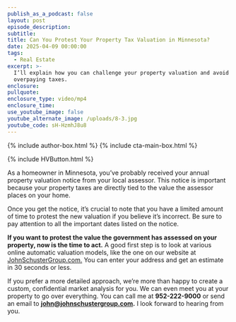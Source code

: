 ```yaml
---
publish_as_a_podcast: false
layout: post
episode_description:
subtitle:
title: Can You Protest Your Property Tax Valuation in Minnesota?
date: 2025-04-09 00:00:00
tags:
  - Real Estate
excerpt: >-
  I’ll explain how you can challenge your property valuation and avoid
  overpaying taxes.
enclosure:
pullquote:
enclosure_type: video/mp4
enclosure_time:
use_youtube_image: false
youtube_alternate_image: /uploads/8-3.jpg
youtube_code: sH-HzmhJ8u8
---
```


{% include author-box.html %}
{% include cta-main-box.html %}

{% include HVButton.html %}

As a homeowner in Minnesota, you’ve probably received your annual property valuation notice from your local assessor. This notice is important because your property taxes are directly tied to the value the assessor places on your home.

Once you get the notice, it’s crucial to note that you have a limited amount of time to protest the new valuation if you believe it’s incorrect. Be sure to pay attention to all the important dates listed on the notice.

**If you want to protest the value the government has assessed on your property, now is the time to act.** A good first step is to look at various online automatic valuation models, like the one on our website at [JohnSchusterGroup.com.](http://johnschustergroup.com) You can enter your address and get an estimate in 30 seconds or less.

If you prefer a more detailed approach, we’re more than happy to create a custom, confidential market analysis for you. We can even meet you at your property to go over everything. You can call me at **952-222-9000** or send an email to **john@johnschustergroup.com.** I look forward to hearing from you.